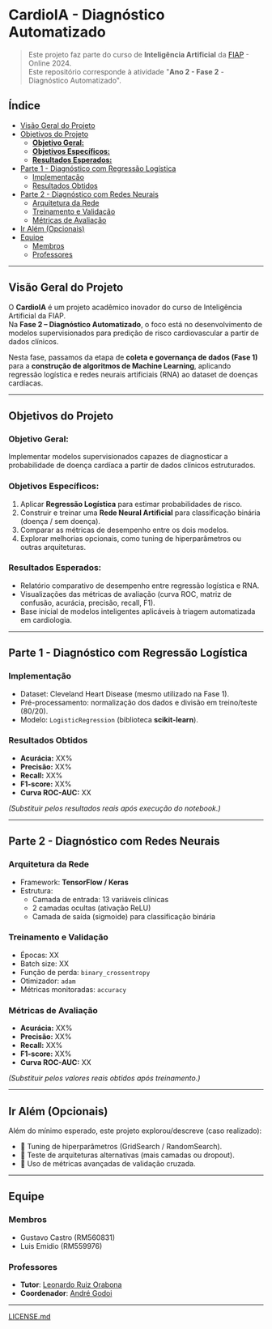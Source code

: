 # CardioIA - Diagnóstico Automatizado <!-- omit in toc -->

> Este projeto faz parte do curso de **Inteligência Artificial** da [FIAP](https://github.com/fiap) - Online 2024.  
> Este repositório corresponde à atividade "**Ano 2 - Fase 2** - Diagnóstico Automatizado".

## Índice <!-- omit in toc -->

- [Visão Geral do Projeto](#visão-geral-do-projeto)
- [Objetivos do Projeto](#objetivos-do-projeto)
  - [**Objetivo Geral:**](#objetivo-geral)
  - [**Objetivos Específicos:**](#objetivos-específicos)
  - [**Resultados Esperados:**](#resultados-esperados)
- [Parte 1 - Diagnóstico com Regressão Logística](#parte-1---diagnóstico-com-regressão-logística)
  - [Implementação](#implementação)
  - [Resultados Obtidos](#resultados-obtidos)
- [Parte 2 - Diagnóstico com Redes Neurais](#parte-2---diagnóstico-com-redes-neurais)
  - [Arquitetura da Rede](#arquitetura-da-rede)
  - [Treinamento e Validação](#treinamento-e-validação)
  - [Métricas de Avaliação](#métricas-de-avaliação)
- [Ir Além (Opcionais)](#ir-além-opcionais)
- [Equipe](#equipe)
  - [Membros](#membros)
  - [Professores](#professores)

---

## Visão Geral do Projeto

O **CardioIA** é um projeto acadêmico inovador do curso de Inteligência Artificial da FIAP.  
Na **Fase 2 – Diagnóstico Automatizado**, o foco está no desenvolvimento de modelos supervisionados para predição de risco cardiovascular a partir de dados clínicos.

Nesta fase, passamos da etapa de **coleta e governança de dados (Fase 1)** para a **construção de algoritmos de Machine Learning**, aplicando regressão logística e redes neurais artificiais (RNA) ao dataset de doenças cardíacas.

---

## Objetivos do Projeto

### **Objetivo Geral:**
Implementar modelos supervisionados capazes de diagnosticar a probabilidade de doença cardíaca a partir de dados clínicos estruturados.

### **Objetivos Específicos:**

1. Aplicar **Regressão Logística** para estimar probabilidades de risco.
2. Construir e treinar uma **Rede Neural Artificial** para classificação binária (doença / sem doença).
3. Comparar as métricas de desempenho entre os dois modelos.
4. Explorar melhorias opcionais, como tuning de hiperparâmetros ou outras arquiteturas.

### **Resultados Esperados:**
- Relatório comparativo de desempenho entre regressão logística e RNA.
- Visualizações das métricas de avaliação (curva ROC, matriz de confusão, acurácia, precisão, recall, F1).
- Base inicial de modelos inteligentes aplicáveis à triagem automatizada em cardiologia.

---

## Parte 1 - Diagnóstico com Regressão Logística

### Implementação
- Dataset: Cleveland Heart Disease (mesmo utilizado na Fase 1).  
- Pré-processamento: normalização dos dados e divisão em treino/teste (80/20).  
- Modelo: `LogisticRegression` (biblioteca **scikit-learn**).  

### Resultados Obtidos
- **Acurácia:** XX%  
- **Precisão:** XX%  
- **Recall:** XX%  
- **F1-score:** XX%  
- **Curva ROC-AUC:** XX  

*(Substituir pelos resultados reais após execução do notebook.)*

---

## Parte 2 - Diagnóstico com Redes Neurais

### Arquitetura da Rede
- Framework: **TensorFlow / Keras**  
- Estrutura:  
  - Camada de entrada: 13 variáveis clínicas  
  - 2 camadas ocultas (ativação ReLU)  
  - Camada de saída (sigmoide) para classificação binária  

### Treinamento e Validação
- Épocas: XX  
- Batch size: XX  
- Função de perda: `binary_crossentropy`  
- Otimizador: `adam`  
- Métricas monitoradas: `accuracy`  

### Métricas de Avaliação
- **Acurácia:** XX%  
- **Precisão:** XX%  
- **Recall:** XX%  
- **F1-score:** XX%  
- **Curva ROC-AUC:** XX  

*(Substituir pelos valores reais obtidos após treinamento.)*

---

## Ir Além (Opcionais)

Além do mínimo esperado, este projeto explorou/descreve (caso realizado):  

- 🔹 Tuning de hiperparâmetros (GridSearch / RandomSearch).  
- 🔹 Teste de arquiteturas alternativas (mais camadas ou dropout).  
- 🔹 Uso de métricas avançadas de validação cruzada.  

---

## Equipe

### Membros

- Gustavo Castro (RM560831)  
- Luis Emidio (RM559976)
  
### Professores

- **Tutor**: [Leonardo Ruiz Orabona](https://www.linkedin.com/in/leonardoorabona/)  
- **Coordenador**: [André Godoi](https://www.linkedin.com/in/profandregodoi/)  

---

[LICENSE.md](LICENSE.md)
